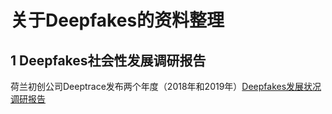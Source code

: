 # 关于Deepfakes的资料整理

## 1 Deepfakes社会性发展调研报告
荷兰初创公司Deeptrace发布两个年度（2018年和2019年）[Deepfakes发展状况调研报告](https://github.com/Qingcsai/Deepfakes-Zoo/tree/master/the-state-of-deepfakes)
